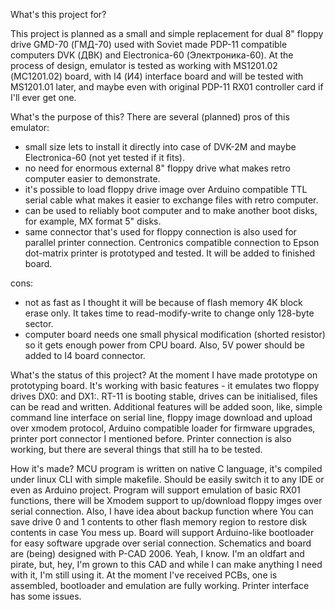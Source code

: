 What's this project for?

This project is planned as a small and simple replacement for dual 8" floppy drive GMD-70 (ГМД-70) used with Soviet made PDP-11 compatible computers DVK (ДВК) and Electronica-60 (Электроника-60). At the process of design, emulator is tested as working with MS1201.02 (МС1201.02) board, with I4 (И4) interface board and will be tested with MS1201.01 later, and maybe even with original PDP-11 RX01 controller card if I'll ever get one.

What's the purpose of this? There are several (planned) pros of this emulator:
- small size lets to install it directly into case of DVK-2M and maybe Electronica-60 (not yet tested if it fits).
- no need for enormous external 8" floppy drive what makes retro computer easier to demonstrate.
- it's possible to load floppy drive image over Arduino compatible TTL serial cable what makes it easier to exchange files with retro computer.
-  can be used to reliably boot computer and to make another boot disks, for example, MX format 5" disks.
-  same connector that's used for floppy connection is also used for parallel printer connection. Centronics compatible connection to Epson dot-matrix printer is prototyped and tested. It will be added to finished board.

cons:
- not as fast as I thought it will be because of flash memory 4K block erase only. It takes time to read-modify-write to change only 128-byte sector.
- computer board needs one small physical modification (shorted resistor) so it gets enough power from CPU board. Also, 5V power should be added to I4 board connector.

What's the status of this project? At the moment I have made prototype on prototyping board. It's working with basic features - it emulates two floppy drives DX0: and DX1:. RT-11 is booting stable, drives can be initialised, files can be read and written. Additional features will be added soon, like, simple command line interface on serial line, floppy image download and upload over xmodem protocol, Arduino compatible loader for firmware upgrades, printer port connector I mentioned before. Printer connection is also working, but there are several things that still ha to be tested.

How it's made? MCU program is written on native C language, it's compiled under linux CLI with simple makefile. Should be easily switch it to any IDE or even as Arduino project. Program will support emulation of basic RX01 functions, there will be Xmodem support to up/download floppy imges over serial connection. Also, I have idea about backup function where You can save drive 0 and 1 contents to other flash memory region to restore disk contents in case You mess up. Board will support Arduino-like bootloader for easy software upgrade over serial connection. Schematics and board are (being) designed with P-CAD 2006. Yeah, I know. I'm an oldfart and pirate, but, hey, I'm grown to this CAD and while I can make anything I need with it, I'm still using it. At the moment I've received PCBs, one is assembled, bootloader and emulation are fully working. Printer interface has some issues.
